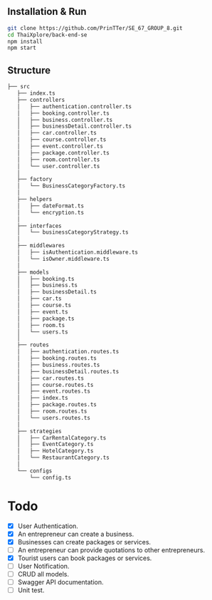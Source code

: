 ## Installation & Run

```bash
git clone https://github.com/PrinTTer/SE_67_GROUP_8.git
cd ThaiXplore/back-end-se
npm install
npm start
```


## Structure

```bash
├── src
   ├── index.ts
   ├── controllers         
   │   ├── authentication.controller.ts
   │   ├── booking.controller.ts
   │   ├── business.controller.ts
   │   ├── businessDetail.controller.ts
   │   ├── car.controller.ts
   │   ├── course.controller.ts
   │   ├── event.controller.ts
   │   ├── package.controller.ts
   │   ├── room.controller.ts
   │   └── user.controller.ts
   │
   ├── factory  
   │   └── BusinessCategoryFactory.ts
   │
   ├── helpers
   │   ├── dateFormat.ts   
   │   └── encryption.ts
   │
   ├── interfaces       
   │   └── businessCategoryStrategy.ts
   │
   ├── middlewares
   │   ├── isAuthentication.middleware.ts    
   │   └── isOwner.middleware.ts
   │
   ├── models
   │   ├── booking.ts
   │   ├── business.ts
   │   ├── businessDetail.ts
   │   ├── car.ts
   │   ├── course.ts
   │   ├── event.ts
   │   ├── package.ts
   │   ├── room.ts   
   │   └── users.ts
   │
   ├── routes   
   │   ├── authentication.routes.ts
   │   ├── booking.routes.ts
   │   ├── business.routes.ts
   │   ├── businessDetail.routes.ts
   │   ├── car.routes.ts
   │   ├── course.routes.ts
   │   ├── event.routes.ts
   │   ├── index.ts
   │   ├── package.routes.ts
   │   ├── room.routes.ts    
   │   └── users.routes.ts
   │
   ├── strategies
   │   ├── CarRentalCategory.ts
   │   ├── EventCategory.ts
   │   ├── HotelCategory.ts    
   │   └── RestaurantCategory.ts
   │
   └── configs    
       └── config.ts
```

# Todo
- [x] User Authentication.
- [x] An entrepreneur can create a business.
- [x] Businesses can create packages or services.
- [ ] An entrepreneur can provide quotations to other entrepreneurs.
- [x] Tourist users can book packages or services.
- [ ] User Notification.
- [ ] CRUD all models.
- [ ] Swagger API documentation.
- [ ] Unit test.
